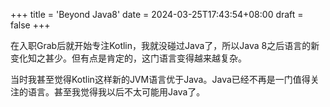 +++
title = 'Beyond Java8'
date = 2024-03-25T17:43:54+08:00
draft = false
+++

在入职Grab后就开始专注Kotlin，我就没碰过Java了，所以Java 8之后语言的新变化知之甚少。但有点是肯定的，这门语言变得越来越复杂。

当时我甚至觉得Kotlin这样新的JVM语言优于Java。Java已经不再是一门值得关注的语言。甚至我觉得我以后不太可能用Java了。




